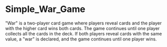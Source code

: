 # Simple_War_Game
"War" is a two-player card game where players reveal cards and the player with the higher card wins both cards. The game continues until one player collects all the cards in the deck. If both players reveal cards with the same value, a "war" is declared, and the game continues until one player wins.
